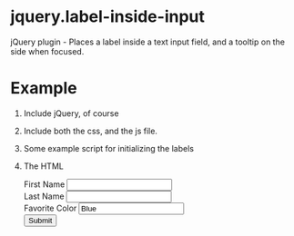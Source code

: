 jquery.label-inside-input
=========================

jQuery plugin - Places a label inside a text input field, and a tooltip on the side when focused.

Example
=======

1. Include jQuery, of course

   <script type="text/javascript" src="//ajax.googleapis.com/ajax/libs/jquery/1.10.1/jquery.min.js"></script>

2. Include both the css, and the js file.

   <link type="text/css" rel="stylesheet" href="jquery.label-inside-input.css" />
   <script type="text/javascript" src="jquery.label-inside-input.js"></script>

3. Some example script for initializing the labels

   <script type="text/javascript">
        $(function () {
            $('#example-a input[type=text]').labelInsideInput({
                tooltipPosition: 'right'
            });
        });
    </script>

4. The HTML

    <form action="foobar.html" method="post" id="example-a">
		<label>
			First Name
			<input type="text" name="FirstName" />
		</label>
		<br />
		<label>
			Last Name
			<input type="text" name="LastName" />
		</label>
		<br />
		<label>
			Favorite Color
			<input type="text" name="FavoriteColor" value="Blue" />
		</label>
		<br />
		<input type="submit" value="Submit" />
	</form>